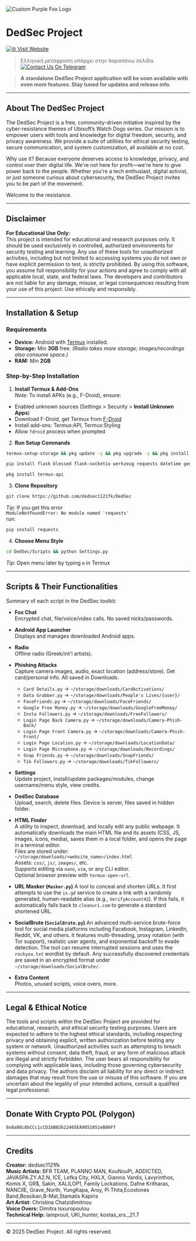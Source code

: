 
![Custom Purple Fox Logo](https://github.com/dedsec1121fk/DedSec/blob/f5fabcbd129e7cc233a728f78299a4db5abd00fb/Extra%20Content/Images/Custom%20Purple%20Fox%20Logo.png?raw=true)

# DedSec Project

[![🌐 Visit Website](https://img.shields.io/badge/Website-ded--sec.space-blue?style=for-the-badge)](https://www.ded-sec.space)  
> Ελληνική μετάφραση υπάρχει στην παραπάνω σελίδα.
[![Contact Us On Telegram](https://img.shields.io/badge/Telegram-Contact%20Us-blue?style=for-the-badge&logo=telegram)](https://t.me/dedsecproject)

> **A standalone DedSec Project application will be soon available with even more features. Stay tuned for updates and release info.**

---

## About The DedSec Project

The DedSec Project is a free, community-driven initiative inspired by the cyber-resistance themes of Ubisoft’s Watch Dogs series. Our mission is to empower users with tools and knowledge for digital freedom, security, and privacy awareness. We provide a suite of utilities for ethical security testing, secure communication, and system customization, all available at no cost.

Why use it? Because everyone deserves access to knowledge, privacy, and control over their digital life. We're not here for profit—we're here to give power back to the people. Whether you're a tech enthusiast, digital activist, or just someone curious about cybersecurity, the DedSec Project invites you to be part of the movement.

Welcome to the resistance.

---

## Disclaimer

**For Educational Use Only:**  
This project is intended for educational and research purposes only. It should be used exclusively in controlled, authorized environments for security testing and learning. Any use of these tools for unauthorized activities, including but not limited to accessing systems you do not own or have explicit permission to test, is strictly prohibited. By using this software, you assume full responsibility for your actions and agree to comply with all applicable local, state, and federal laws. The developers and contributors are not liable for any damage, misuse, or legal consequences resulting from your use of this project. Use ethically and responsibly.

---

## Installation & Setup

### Requirements

- **Device:** Android with [Termux](https://f-droid.org/) installed.
- **Storage:** Min **3GB** free. _(Radio takes more storage; images/recordings also consume space.)_
- **RAM:** Min **2GB**

### Step-by-Step Installation

1. **Install Termux & Add-Ons**  
_Note:_ To install APKs (e.g., F-Droid), ensure:  
- Enabled unknown sources (Settings > Security > **Install Unknown Apps**)  
- Download F-Droid, get Termux from [F-Droid](https://f-droid.org)  
- Install add-ons: Termux:API, Termux:Styling  
- Allow `fdroid` process when prompted

2. **Run Setup Commands**
```bash
termux-setup-storage && pkg update -y && pkg upgrade -y && pkg install python git fzf nodejs openssh nano jq wget unzip curl proot openssl aapt rust cloudflared
```

```bash
pip install flask blessed flask-socketio werkzeug requests datetime geopy pydub pycryptodome mutagen rust cryptography phonenumbers pycountry
```

```bash
pkg install termux-api
```

3. **Clone Repository**
```bash
git clone https://github.com/dedsec1121fk/DedSec
```

_Tip:_ If you get this error  
`ModuleNotFoundError: No module named 'requests'`  
run:  
```bash
pip install requests
```

4. **Choose Menu Style**
```bash
cd DedSec/Scripts && python Settings.py
```

_Tip:_ Open menu later by typing `m` in Termux

---

## Scripts & Their Functionalities

Summary of each script in the DedSec toolkit:

- **Fox Chat**  
Encrypted chat, file/voice/video calls. No saved nicks/passwords.

- **Android App Launcher**  
Displays and manages downloaded Android apps.

- **Radio**  
Offline radio (Greek/int'l artists).

- **Phishing Attacks**  
Capture camera images, audio, exact location (address/store). Get card/personal info. All saved in Downloads.
  - `Card Details.py` → `~/storage/downloads/CardActivations/`
  - `Data Grabber.py` → `~/storage/downloads/People's Lives/{user}/`
  - `FaceFriends.py` → `~/storage/downloads/FaceFriends/`
  - `Google Free Money.py` → `~/storage/downloads/GoogleFreeMoney/`
  - `Insta Followers.py` → `~/storage/downloads/FreeFollowers/`
  - `Login Page Back Camera.py` → `~/storage/downloads/Camera-Phish-Back/`
  - `Login Page Front Camera.py` → `~/storage/downloads/Camera-Phish-Front/`
  - `Login Page Location.py` → `~/storage/downloads/LocationData/`
  - `Login Page Microphone.py` → `~/storage/downloads/Recordings/`
  - `Snap Friends.py` → `~/storage/downloads/SnapFriends/`
  - `Tik Followers.py` → `~/storage/downloads/TikFollowers/`

- **Settings**  
Update project, install/update packages/modules, change username/menu style, view credits.

- **DedSec Database**  
Upload, search, delete files. Device is server, files saved in hidden folder.

- **HTML Finder**  
A utility to inspect, download, and locally edit any public webpage. It automatically downloads the main HTML file and its assets (CSS, JS, images, icons, media), saves them in a local folder, and opens the page in a terminal editor.  
Files are stored under:  
`~/storage/downloads/<website_name>/index.html`  
Assets: `css/`, `js/`, `images/`, etc.  
Supports editing via `nano`, `vim`, or any CLI editor.  
Optional browser preview with `termux-open-url`.

-   **URL Masker (`Masker.py`)** A tool to conceal and shorten URLs. It first attempts to use the `is.gd` service to create a link with a randomly generated, human-readable alias (e.g., `VerifyAccount42`). If this fails, it automatically falls back to `cleanuri.com` to generate a standard shortened URL.

-   **SocialBrute (`SocialBrute.py`)** An advanced multi-service brute-force tool for social media platforms including Facebook, Instagram, LinkedIn, Reddit, VK, and others. It features multi-threading, proxy rotation (with Tor support), realistic user agents, and exponential backoff to evade detection. The tool can resume interrupted sessions and uses the `rockyou.txt` wordlist by default. Any successfully discovered credentials are saved in an encrypted format under `~/storage/downloads/SocialBrute/`.

- **Extra Content**  
Photos, unused scripts, voice overs, more.

---

## Legal & Ethical Notice

The tools and scripts within the DedSec Project are provided for educational, research, and ethical security testing purposes. Users are expected to adhere to the highest ethical standards, including respecting privacy and obtaining explicit, written authorization before testing any system or network. Unauthorized activities such as attempting to breach systems without consent, data theft, fraud, or any form of malicious attack are illegal and strictly forbidden. The user bears all responsibility for complying with applicable laws, including those governing cybersecurity and data privacy. The authors disclaim all liability for any direct or indirect damages that may result from the use or misuse of this software. If you are uncertain about the legality of your intended actions, consult a qualified legal professional.

---

## Donate With Crypto POL (Polygon)

```
0x8a88c8bCCc1cCD1bB02622465EA9051051eB06Ff
```

---

## Credits

**Creator:** dedsec1121fk  
**Music Artists:** BFR TEAM, PLANNO MAN, KouNouPi, ADDICTED, JAVASPA.ZY.A2.N, ICE, Lefka City, HXLX, Giannis Vardis, Lavyrinthos, Komis X, GR$, Sakin, XALILOP1, Family Lockations, Dafne Kritharas, NANCIIE, Grave_North, YungKapa, Aroy, Pi Thita,Ecostones Band,Bossikan,B-Mat,Stamatis Kapiris  
**Art Artist:** Christina Chatzidimitriou  
**Voice Overs:** Dimitra Isxuropoulou  
**Technical Help:** lamprouil, UKI_hunter, kostas_xrs._21.7

---

© 2025 DedSec Project. All rights reserved.
